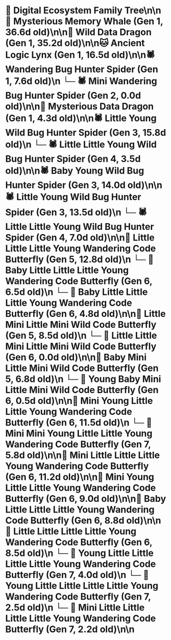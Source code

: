 # 🌳 Digital Ecosystem Family Tree\n\n🐋 Mysterious Memory Whale (Gen 1, 36.6d old)\n\n🐉 Wild Data Dragon (Gen 1, 35.2d old)\n\n🐱 Ancient Logic Lynx (Gen 1, 16.5d old)\n\n🕷️ Wandering Bug Hunter Spider (Gen 1, 7.6d old)\n  └─ 🕷️ Mini Wandering Bug Hunter Spider (Gen 2, 0.0d old)\n\n🐉 Mysterious Data Dragon (Gen 1, 4.3d old)\n\n🕷️ Little Young Wild Bug Hunter Spider (Gen 3, 15.8d old)\n  └─ 🕷️ Little Little Young Wild Bug Hunter Spider (Gen 4, 3.5d old)\n\n🕷️ Baby Young Wild Bug Hunter Spider (Gen 3, 14.0d old)\n\n🕷️ Little Young Wild Bug Hunter Spider (Gen 3, 13.5d old)\n  └─ 🕷️ Little Little Young Wild Bug Hunter Spider (Gen 4, 7.0d old)\n\n🦋 Little Little Little Young Wandering Code Butterfly (Gen 5, 12.8d old)\n  └─ 🦋 Baby Little Little Little Young Wandering Code Butterfly (Gen 6, 6.5d old)\n  └─ 🦋 Baby Little Little Little Young Wandering Code Butterfly (Gen 6, 4.8d old)\n\n🦋 Little Mini Little Mini Wild Code Butterfly (Gen 5, 8.5d old)\n  └─ 🦋 Little Little Mini Little Mini Wild Code Butterfly (Gen 6, 0.0d old)\n\n🦋 Baby Mini Little Mini Wild Code Butterfly (Gen 5, 6.8d old)\n  └─ 🦋 Young Baby Mini Little Mini Wild Code Butterfly (Gen 6, 0.5d old)\n\n🦋 Mini Young Little Little Young Wandering Code Butterfly (Gen 6, 11.5d old)\n  └─ 🦋 Mini Mini Young Little Little Young Wandering Code Butterfly (Gen 7, 5.8d old)\n\n🦋 Mini Little Little Little Young Wandering Code Butterfly (Gen 6, 11.2d old)\n\n🦋 Mini Young Little Little Young Wandering Code Butterfly (Gen 6, 9.0d old)\n\n🦋 Baby Little Little Little Young Wandering Code Butterfly (Gen 6, 8.8d old)\n\n🦋 Little Little Little Little Young Wandering Code Butterfly (Gen 6, 8.5d old)\n  └─ 🦋 Young Little Little Little Little Young Wandering Code Butterfly (Gen 7, 4.0d old)\n  └─ 🦋 Young Little Little Little Little Young Wandering Code Butterfly (Gen 7, 2.5d old)\n  └─ 🦋 Mini Little Little Little Little Young Wandering Code Butterfly (Gen 7, 2.2d old)\n\n